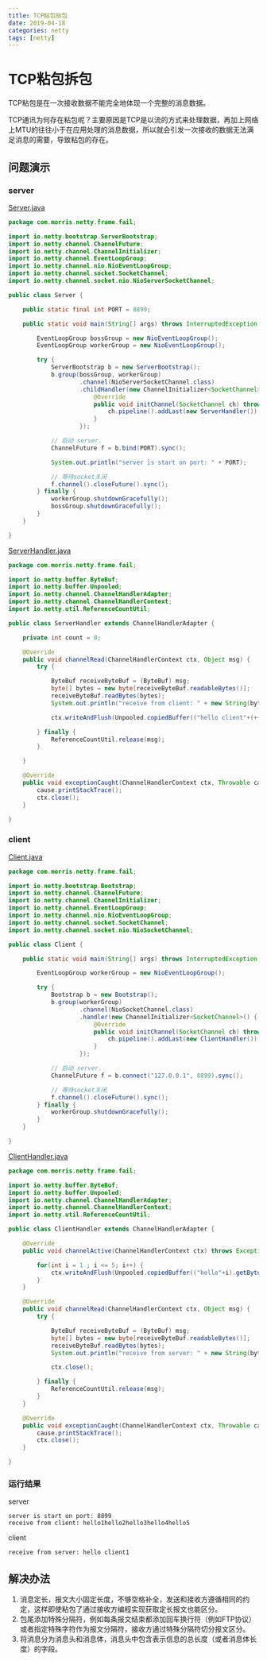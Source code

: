 ```yaml
---
title: TCP粘包拆包
date: 2019-04-18
categories: netty
tags: [netty]
---
```


# TCP粘包拆包
TCP粘包是在一次接收数据不能完全地体现一个完整的消息数据。

TCP通讯为何存在粘包呢？主要原因是TCP是以流的方式来处理数据，再加上网络上MTU的往往小于在应用处理的消息数据，所以就会引发一次接收的数据无法满足消息的需要，导致粘包的存在。

## 问题演示

### server
[Server.java](https://gitee.com/morris131/morris-book/blob/master/Java/netty/nettyDemo/src/main/java/com/morris/netty/frame/fail/Server.java)
```java
package com.morris.netty.frame.fail;

import io.netty.bootstrap.ServerBootstrap;
import io.netty.channel.ChannelFuture;
import io.netty.channel.ChannelInitializer;
import io.netty.channel.EventLoopGroup;
import io.netty.channel.nio.NioEventLoopGroup;
import io.netty.channel.socket.SocketChannel;
import io.netty.channel.socket.nio.NioServerSocketChannel;

public class Server {

    public static final int PORT = 8899;

    public static void main(String[] args) throws InterruptedException {

        EventLoopGroup bossGroup = new NioEventLoopGroup();
        EventLoopGroup workerGroup = new NioEventLoopGroup();

        try {
            ServerBootstrap b = new ServerBootstrap();
            b.group(bossGroup, workerGroup)
                    .channel(NioServerSocketChannel.class)
                    .childHandler(new ChannelInitializer<SocketChannel>() {
                        @Override
                        public void initChannel(SocketChannel ch) throws Exception {
                            ch.pipeline().addLast(new ServerHandler());
                        }
                    });

            // 启动 server.
            ChannelFuture f = b.bind(PORT).sync();

            System.out.println("server is start on port: " + PORT);

            // 等待socket关闭
            f.channel().closeFuture().sync();
        } finally {
            workerGroup.shutdownGracefully();
            bossGroup.shutdownGracefully();
        }
    }

}
```
[ServerHandler.java](https://gitee.com/morris131/morris-book/blob/master/Java/netty/nettyDemo/src/main/java/com/morris/netty/frame/fail/ServerHandler.java)
```java
package com.morris.netty.frame.fail;

import io.netty.buffer.ByteBuf;
import io.netty.buffer.Unpooled;
import io.netty.channel.ChannelHandlerAdapter;
import io.netty.channel.ChannelHandlerContext;
import io.netty.util.ReferenceCountUtil;

public class ServerHandler extends ChannelHandlerAdapter {

    private int count = 0;

    @Override
    public void channelRead(ChannelHandlerContext ctx, Object msg) {
        try {

            ByteBuf receiveByteBuf = (ByteBuf) msg;
            byte[] bytes = new byte[receiveByteBuf.readableBytes()];
            receiveByteBuf.readBytes(bytes);
            System.out.println("receive from client: " + new String(bytes));

            ctx.writeAndFlush(Unpooled.copiedBuffer(("hello client"+(++count)).getBytes()));

        } finally {
            ReferenceCountUtil.release(msg);
        }

    }

    @Override
    public void exceptionCaught(ChannelHandlerContext ctx, Throwable cause) {
        cause.printStackTrace();
        ctx.close();
    }

}

```

### client
[Client.java](https://gitee.com/morris131/morris-book/blob/master/Java/netty/nettyDemo/src/main/java/com/morris/netty/frame/fail/Client.java)
```java
package com.morris.netty.frame.fail;

import io.netty.bootstrap.Bootstrap;
import io.netty.channel.ChannelFuture;
import io.netty.channel.ChannelInitializer;
import io.netty.channel.EventLoopGroup;
import io.netty.channel.nio.NioEventLoopGroup;
import io.netty.channel.socket.SocketChannel;
import io.netty.channel.socket.nio.NioSocketChannel;

public class Client {

    public static void main(String[] args) throws InterruptedException {

        EventLoopGroup workerGroup = new NioEventLoopGroup();

        try {
            Bootstrap b = new Bootstrap();
            b.group(workerGroup)
                    .channel(NioSocketChannel.class)
                    .handler(new ChannelInitializer<SocketChannel>() {
                        @Override
                        public void initChannel(SocketChannel ch) throws Exception {
                            ch.pipeline().addLast(new ClientHandler());
                        }
                    });

            // 启动 server.
            ChannelFuture f = b.connect("127.0.0.1", 8899).sync();

            // 等待socket关闭
            f.channel().closeFuture().sync();
        } finally {
            workerGroup.shutdownGracefully();
        }
    }

}
```
[ClientHandler.java](https://gitee.com/morris131/morris-book/blob/master/Java/netty/nettyDemo/src/main/java/com/morris/netty/frame/fail/ClientHandler.java)
```java
package com.morris.netty.frame.fail;

import io.netty.buffer.ByteBuf;
import io.netty.buffer.Unpooled;
import io.netty.channel.ChannelHandlerAdapter;
import io.netty.channel.ChannelHandlerContext;
import io.netty.util.ReferenceCountUtil;

public class ClientHandler extends ChannelHandlerAdapter {

    @Override
    public void channelActive(ChannelHandlerContext ctx) throws Exception {

        for(int i = 1 ; i <= 5; i++) {
            ctx.writeAndFlush(Unpooled.copiedBuffer(("hello"+i).getBytes()));
        }
    }

    @Override
    public void channelRead(ChannelHandlerContext ctx, Object msg) {
        try {

            ByteBuf receiveByteBuf = (ByteBuf) msg;
            byte[] bytes = new byte[receiveByteBuf.readableBytes()];
            receiveByteBuf.readBytes(bytes);
            System.out.println("receive from server: " + new String(bytes));

            ctx.close();

        } finally {
            ReferenceCountUtil.release(msg);
        }
    }

    @Override
    public void exceptionCaught(ChannelHandlerContext ctx, Throwable cause) {
        cause.printStackTrace();
        ctx.close();
    }

}
```

### 运行结果
server
```
server is start on port: 8899
receive from client: hello1hello2hello3hello4hello5
```
client
```
receive from server: hello client1
```

## 解决办法
1. 消息定长，报文大小固定长度，不够空格补全，发送和接收方遵循相同的约定，这样即使粘包了通过接收方编程实现获取定长报文也能区分。
2. 包尾添加特殊分隔符，例如每条报文结束都添加回车换行符（例如FTP协议）或者指定特殊字符作为报文分隔符，接收方通过特殊分隔符切分报文区分。
3. 将消息分为消息头和消息体，消息头中包含表示信息的总长度（或者消息体长度）的字段。

